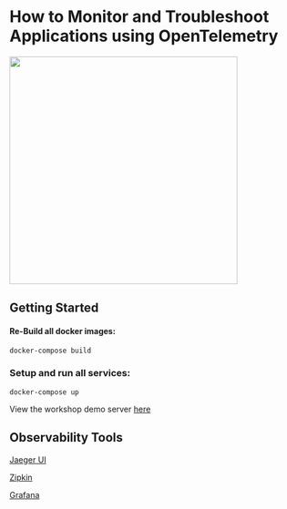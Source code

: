 # How to Monitor and Troubleshoot Applications using OpenTelemetry

<img src="https://opentelemetry.io/img/social/logo-wordmark-001.png" height="400px">

## Getting Started

#### Re-Build all docker images:

```shell
docker-compose build
```

###  Setup and run all services:

```shell
docker-compose up
```

View the workshop demo server [here](http://localhost:5002/)

## Observability Tools

[Jaeger UI](http://localhost:16686/)

[Zipkin](http://localhost:9411/)

[Grafana](http://localhost:3000/)